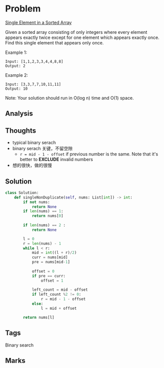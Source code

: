 # Problem
[Single Element in a Sorted Array](https://leetcode.com/problems/single-element-in-a-sorted-array)

Given a sorted array consisting of only integers where every element appears exactly twice except for one element which appears exactly once. Find this single element that appears only once.

Example 1:
```
Input: [1,1,2,3,3,4,4,8,8]
Output: 2
```
Example 2:
```
Input: [3,3,7,7,10,11,11]
Output: 10
```
Note: Your solution should run in O(log n) time and O(1) space.

## Analysis

## Thoughts
- typical binary serach 
- binary serach 关键，不留空隙
    - `r = mid - 1 - offset` if previous number is the same. Note that it's better to **EXCLUDE** invalid 
        numbers 
- 想的很快，做的很慢

## Solution
```python
class Solution:
    def singleNonDuplicate(self, nums: List[int]) -> int:
        if not nums:
            return None
        if len(nums) == 1:
            return nums[0]
        
        if len(nums) == 2 :
            return None

        l = 0
        r = len(nums) - 1
        while l < r: 
            mid = int((l + r)/2)
            curr = nums[mid]
            pre = nums[mid-1]
            
            offset = 0
            if pre == curr:
                offset = 1
                        
            left_count = mid - offset            
            if left_count %2 != 0:
                r = mid - 1 - offset
            else:
                l = mid + offset

        return nums[l]

```

## Tags
Binary search

## Marks

[comment]: <timestamp:>
